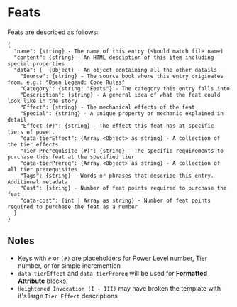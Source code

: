 # Feats

Feats are described as follows:
```
{
  "name": {string} - The name of this entry (should match file name)
  "content": {string} - An HTML desciption of this item including special properties
  "data": {  {Object} - An object containing all the other datails 
    "Source": {string} - The source book where this entry originates from. e.g.: "Open Legend: Core Rules"
    "Category": {string: "Feats"} - The category this entry falls into
    "Description": {string} - A general idea of what the feat could look like in the story
    "Effect": {string} - The mechanical effects of the feat
    "Special": {string} - A unique property or mechanic explained in detail
    "Effect (#)": {string} - The effect this feat has at specific tiers of power.
    "data-tierEffect": {Array.<Object> as string} - A collection of the tier effects.
    "Tier Prerequisite (#)": {string} - The specific requirements to purchase this feat at the specified tier
    "data-tierPrereq": {Array.<Object> as string} - A collection of all tier prerequisites.
    "Tags": {string} - Words or phrases that describe this entry. Additional metadata
    "Cost": {string} - Number of feat points required to purchase the feat
    "data-cost": {int | Array as string} - Number of feat points required to purchase the feat as a number
  }
}
```

## Notes
*  Keys with `#` or `(#)` are placeholders for Power Level number, Tier number, or for simple incremention 
*  `data-tierEffect` and `data-tierPrereq` will be used for **Formatted Attribute** blocks.
*  `Heightened Invocation (I - III)` may have broken the template with it's large `Tier Effect` descriptions
